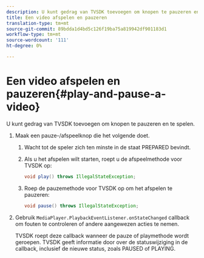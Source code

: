 ```yaml
---
description: U kunt gedrag van TVSDK toevoegen om knopen te pauzeren en te spelen.
title: Een video afspelen en pauzeren
translation-type: tm+mt
source-git-commit: 89bdda1d4bd5c126f19ba75a819942df901183d1
workflow-type: tm+mt
source-wordcount: '111'
ht-degree: 0%

---
```



# Een video afspelen en pauzeren{#play-and-pause-a-video}

U kunt gedrag van TVSDK toevoegen om knopen te pauzeren en te spelen.

1. Maak een pauze-/afspeelknop die het volgende doet.
   1. Wacht tot de speler zich ten minste in de staat PREPARED bevindt.
   1. Als u het afspelen wilt starten, roept u de afspeelmethode voor TVSDK op:

      ```java
      void play() throws IllegalStateException;
      ```

   1. Roep de pauzemethode voor TVSDK op om het afspelen te pauzeren:

      ```java
      void pause() throws IllegalStateException;
      ```

1. Gebruik `MediaPlayer.PlaybackEventListener.onStateChanged` callback om fouten te controleren of andere aangewezen acties te nemen.

   TVSDK roept deze callback wanneer de pauze of playmethode wordt geroepen. TVSDK geeft informatie door over de statuswijziging in de callback, inclusief de nieuwe status, zoals PAUSED of PLAYING.

